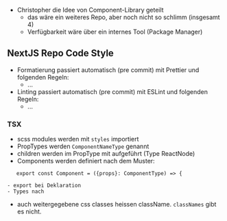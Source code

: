 - Christopher die Idee von Component-Library geteilt
	- das wäre ein weiteres Repo, aber noch nicht so schlimm (insgesamt 4)
	- Verfügbarkeit wäre über ein internes Tool (Package Manager)

## NextJS Repo Code Style
- Formatierung passiert automatisch (pre commit) mit Prettier und folgenden Regeln:
	- ...
- Linting passiert automatisch (pre commit) mit ESLint und folgenden Regeln:
	- ...

### TSX
- scss modules werden mit `styles` importiert
- PropTypes werden `ComponentNameType` genannt
- children werden im PropType mit aufgeführt (Type ReactNode)
- Components werden definiert nach dem Muster:
```
   export const Component = ({props}: ComponentType) => {
```
	- export bei Deklaration
	- Types nach 
- auch weitergegebene css classes heissen className. `classNames` gibt es nicht.